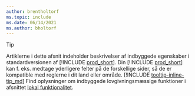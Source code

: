 ```yaml
---
author: brentholtorf
ms.topic: include
ms.date: 06/14/2021
ms.author: bholtorf
---
```

> [!TIP]
> Artiklerne i dette afsnit indeholder beskrivelser af indbyggede egenskaber i standardversionen af [!INCLUDE [prod_short](prod_short.md)]. Din [!INCLUDE [prod_short](prod_short.md)] kan f. eks. medtage yderligere felter på de forskellige sider, så de er kompatible med reglerne i dit land eller område. [!INCLUDE [tooltip-inline-tip_md](tooltip-inline-tip_md.md)] Find oplysninger om indbyggede lovgivningsmæssige funktioner i afsnittet [lokal funktionalitet](../about-localization.md).